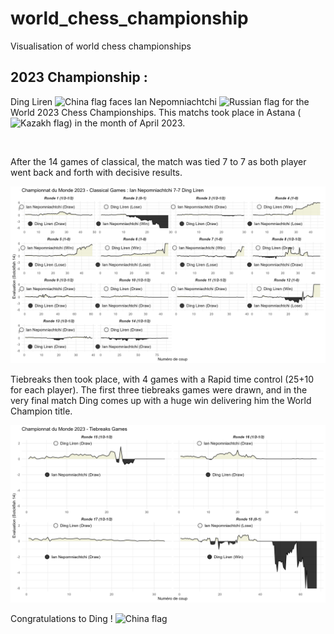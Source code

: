 # world_chess_championship
Visualisation of world chess championships


## 2023 Championship :

Ding Liren ![China flag](https://github.com/csmoore/country-flag-icons/blob/master/country-flags-4x3-png/cn.png) faces Ian Nepomniachtchi ![Russian flag](https://github.com/csmoore/country-flag-icons/blob/master/country-flags-4x3-png/ru.png) for the World 2023 Chess Championships. This matchs took place in Astana (![Kazakh flag](https://github.com/csmoore/country-flag-icons/blob/master/country-flags-4x3-png/kz.png)) in the month of April 2023.

<img src="https://github.com/csmoore/country-flag-icons/blob/master/country-flags-4x3-png/cn.png"  width="4" height="3">

After the 14 games of classical, the match was tied 7 to 7 as both player went back and forth with decisive results. 

![Classical Games](./output/classical_games_championnat_monde_23.png?raw=true)

Tiebreaks then took place, with 4 games with a Rapid time control (25+10 for each player). The first three tiebreaks games were drawn, and in the very final match Ding comes up with a huge win delivering him the World Champion title. 

![Tiebreaks Games](./output/tiebreaks_games_championnat_monde_23.png?raw=true)

Congratulations to Ding ! ![China flag](https://github.com/csmoore/country-flag-icons/blob/master/country-flags-4x3-png/cn.png)

